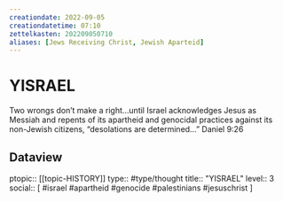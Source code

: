```yaml
---
creationdate: 2022-09-05
creationdatetime: 07:10
zettelkasten: 202209050710
aliases: [Jews Receiving Christ, Jewish Aparteid]
---
```

# YISRAEL
Two wrongs don’t make a right…until Israel acknowledges Jesus as Messiah and repents of its apartheid and genocidal practices against its non-Jewish citizens, “desolations are determined…”
Daniel 9:26

## Dataview
ptopic:: [[topic-HISTORY]]
type:: #type/thought
title:: "YISRAEL"
level:: 3
social:: [ #israel #apartheid #genocide #palestinians #jesuschrist ]
